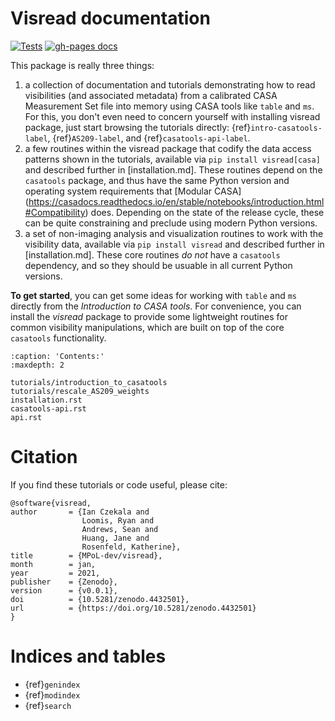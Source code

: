# Visread documentation

[![Tests](https://github.com/MPoL-dev/visread/actions/workflows/tests.yml/badge.svg?branch=main)](https://github.com/MPoL-dev/visread/actions/workflows/tests.yml)
[![gh-pages docs](https://github.com/MPoL-dev/visread/actions/workflows/gh_docs.yml/badge.svg)](https://mpol-dev.github.io/visread/)

This package is really three things:
1) a collection of documentation and tutorials demonstrating how to read visibilities (and associated metadata) from a calibrated CASA Measurement Set file into memory using CASA tools like `table` and `ms`. For this, you don't even need to concern yourself with installing visread package, just start browsing the tutorials directly: {ref}`intro-casatools-label`, {ref}`AS209-label`, and {ref}`casatools-api-label`.
2) a few routines within the visread package that codify the data access patterns shown in the tutorials, available via `pip install visread[casa]` and described further in \[installation.md\]. These routines depend on the `casatools` package, and thus have the same Python version and operating system requirements that \[Modular CASA\](<https://casadocs.readthedocs.io/en/stable/notebooks/introduction.html#Compatibility>) does. Depending on the state of the release cycle, these can be quite constraining and preclude using modern Python versions.
3) a set of non-imaging analysis and visualization routines to work with the visibility data, available via `pip install visread` and described further in \[installation.md\]. These core routines *do not* have a `casatools` dependency, and so they should be usuable in all current Python versions.

**To get started**, you can get some ideas for working with `table` and `ms` directly from the *Introduction to CASA tools*. For convenience, you can install the *visread* package to provide some lightweight routines for common visibility manipulations, which are built on top of the core `casatools` functionality.

```{toctree}
:caption: 'Contents:'
:maxdepth: 2

tutorials/introduction_to_casatools
tutorials/rescale_AS209_weights
installation.rst
casatools-api.rst
api.rst
```

# Citation

If you find these tutorials or code useful, please cite:

```
@software{visread,
author       = {Ian Czekala and
                Loomis, Ryan and
                Andrews, Sean and
                Huang, Jane and
                Rosenfeld, Katherine},
title        = {MPoL-dev/visread},
month        = jan,
year         = 2021,
publisher    = {Zenodo},
version      = {v0.0.1},
doi          = {10.5281/zenodo.4432501},
url          = {https://doi.org/10.5281/zenodo.4432501}
}
```

# Indices and tables

- {ref}`genindex`
- {ref}`modindex`
- {ref}`search`
